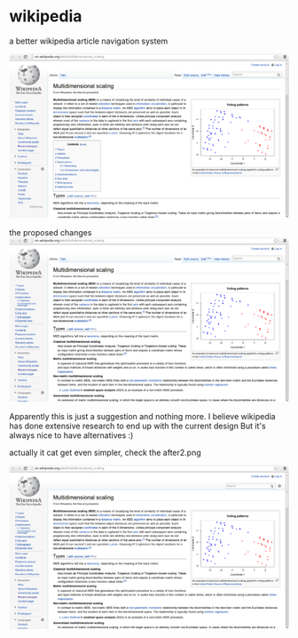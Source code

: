 wikipedia
=========

a better wikipedia article navigation system


![alt text](before.png "Currently")


the proposed changes 
![alt text](after.png "Changed style")

Apparently this is just a suggestion and nothing more.
I believe wikipedia has done extensive research to end up with the current design
But it's always nice to have alternatives :)


actually it cat get even simpler, check the after2.png

![alt text](after2.png "Changed style v2")
